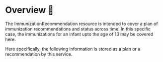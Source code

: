 # Overview 📝

The ImmunizationRecommendation resource is intended to cover a plan of immunization recommendations and status across time. In this specific case, the immunizations for an infant upto the age of 13 may be covered here. 

Here specifically, the following information is stored as a plan or a recommendation by this service.
